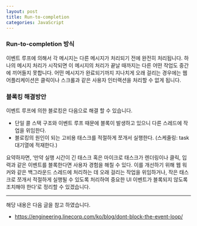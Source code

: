 ```yaml
---
layout: post
title: Run-to-completion
categories: JavaScript
---
```




### Run-to-completion 방식

이벤트 루프에 의해서 각 메시지는 다른 메시지가 처리되기 전에 완전히 처리됩니다. 하나의 메시지 처리가 시작되면 이 메시지의 처리가 끝날 때까지는 다른 어떤 작업도 중간에 끼어들지 못합니다. 어떤 메시지가 완료되기까지 지나치게 오래 걸리는 경우에는 웹 어플리케이션은 클릭이나 스크롤과 같은 사용자 인터랙션을 처리할 수 없게 됩니다.
### 블록킹 해결방안
이벤트 루프에 의한 블로킹은 다음으로 해결 할 수 있습니다.

- 단일 콜 스택 구조와 이벤트 루프 때문에 블록이 발생하고 있으니 다른 스레드에 작업을 위임한다.
- 블로킹의 원인이 되는 고비용 태스크를 적절하게 쪼개서 실행한다. (스케줄링: task대기열에 적재한다.)


요약하자면, ‘만약 실행 시간이 긴 태스크 혹은 마이크로 태스크가 렌더링이나 클릭, 입력과 같은 이벤트를 블록한다면 사용자 경험을 해칠 수 있다. 이를 개선하기 위해 웹 워커와 같은 백그라운드 스레드에 처리하는 데 오래 걸리는 작업을 위임하거나, 작은 태스크로 쪼개서 적절하게 실행될 수 있도록 처리하여 중요한 UI 이벤트가 블록되지 않도록 조치해야 한다’로 정리할 수 있겠습니다.

---

해당 내용은 다음 글을 참고 하였습니다.

- https://engineering.linecorp.com/ko/blog/dont-block-the-event-loop/
